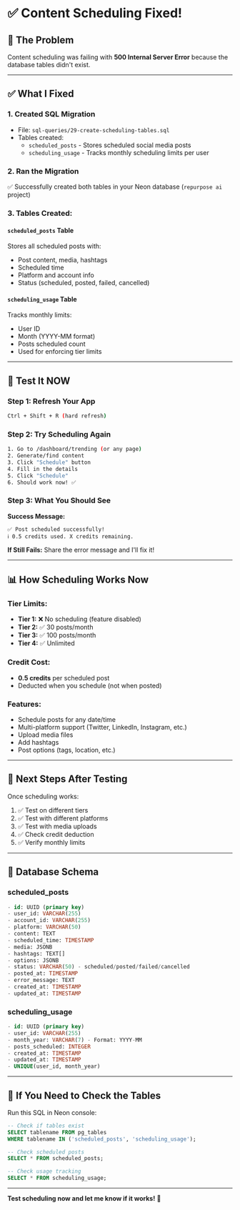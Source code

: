 # ✅ Content Scheduling Fixed!

## 🎯 The Problem

Content scheduling was failing with **500 Internal Server Error** because the database tables didn't exist.

---

## ✅ What I Fixed

### **1. Created SQL Migration**
- File: `sql-queries/29-create-scheduling-tables.sql`
- Tables created:
  - `scheduled_posts` - Stores scheduled social media posts
  - `scheduling_usage` - Tracks monthly scheduling limits per user

### **2. Ran the Migration**
✅ Successfully created both tables in your Neon database (`repurpose ai` project)

### **3. Tables Created:**

#### **`scheduled_posts` Table**
Stores all scheduled posts with:
- Post content, media, hashtags
- Scheduled time
- Platform and account info
- Status (scheduled, posted, failed, cancelled)

#### **`scheduling_usage` Table**
Tracks monthly limits:
- User ID
- Month (YYYY-MM format)
- Posts scheduled count
- Used for enforcing tier limits

---

## 🚀 Test It NOW

### **Step 1: Refresh Your App**
```bash
Ctrl + Shift + R (hard refresh)
```

### **Step 2: Try Scheduling Again**
```bash
1. Go to /dashboard/trending (or any page)
2. Generate/find content
3. Click "Schedule" button
4. Fill in the details
5. Click "Schedule"
6. Should work now! ✅
```

### **Step 3: What You Should See**

**Success Message:**
```
✅ Post scheduled successfully!
ℹ️ 0.5 credits used. X credits remaining.
```

**If Still Fails:**
Share the error message and I'll fix it!

---

## 📊 How Scheduling Works Now

### **Tier Limits:**
- **Tier 1:** ❌ No scheduling (feature disabled)
- **Tier 2:** ✅ 30 posts/month
- **Tier 3:** ✅ 100 posts/month
- **Tier 4:** ✅ Unlimited

### **Credit Cost:**
- **0.5 credits** per scheduled post
- Deducted when you schedule (not when posted)

### **Features:**
- Schedule posts for any date/time
- Multi-platform support (Twitter, LinkedIn, Instagram, etc.)
- Upload media files
- Add hashtags
- Post options (tags, location, etc.)

---

## 🎯 Next Steps After Testing

Once scheduling works:

1. ✅ Test on different tiers
2. ✅ Test with different platforms
3. ✅ Test with media uploads
4. ✅ Check credit deduction
5. ✅ Verify monthly limits

---

## 📝 Database Schema

### **scheduled_posts**
```sql
- id: UUID (primary key)
- user_id: VARCHAR(255)
- account_id: VARCHAR(255)
- platform: VARCHAR(50)
- content: TEXT
- scheduled_time: TIMESTAMP
- media: JSONB
- hashtags: TEXT[]
- options: JSONB
- status: VARCHAR(50) - scheduled/posted/failed/cancelled
- posted_at: TIMESTAMP
- error_message: TEXT
- created_at: TIMESTAMP
- updated_at: TIMESTAMP
```

### **scheduling_usage**
```sql
- id: UUID (primary key)
- user_id: VARCHAR(255)
- month_year: VARCHAR(7) - Format: YYYY-MM
- posts_scheduled: INTEGER
- created_at: TIMESTAMP
- updated_at: TIMESTAMP
- UNIQUE(user_id, month_year)
```

---

## 🔧 If You Need to Check the Tables

Run this SQL in Neon console:
```sql
-- Check if tables exist
SELECT tablename FROM pg_tables 
WHERE tablename IN ('scheduled_posts', 'scheduling_usage');

-- Check scheduled posts
SELECT * FROM scheduled_posts;

-- Check usage tracking
SELECT * FROM scheduling_usage;
```

---

**Test scheduling now and let me know if it works!** 🎉

